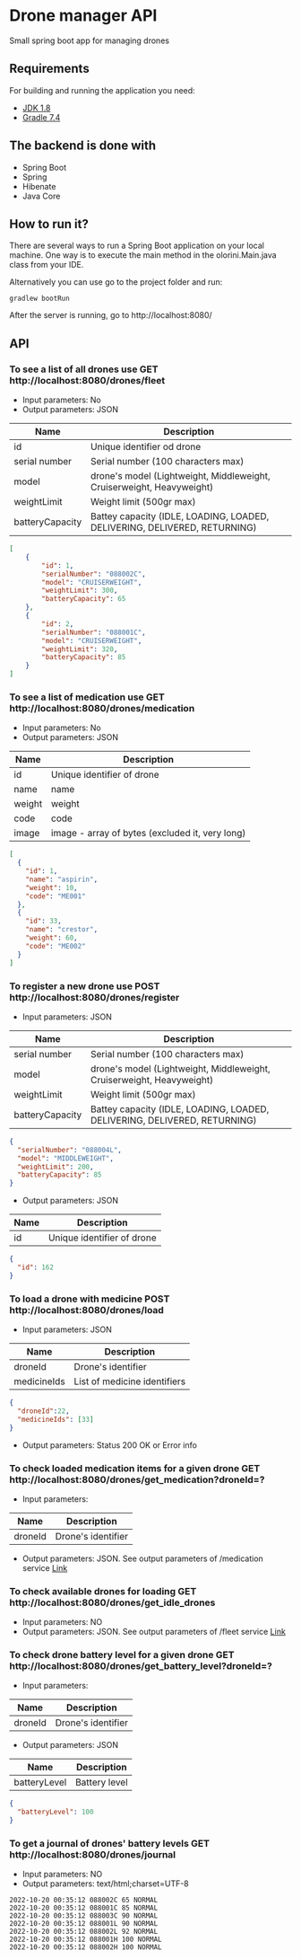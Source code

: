 # Drone manager API
Small spring boot app for managing drones


## Requirements

For building and running the application you need:
- [JDK 1.8](http://www.oracle.com/technetwork/java/javase/downloads/jdk8-downloads-2133151.html)
- [Gradle 7.4](https://gradle.org/)

## The backend is done with

- Spring Boot
- Spring
- Hibenate
- Java Core

## How to run it?

There are several ways to run a Spring Boot application on your local machine. One way is to execute the main method in the olorini.Main.java class from your IDE.

Alternatively you can use go to the project folder and run:

```shell
gradlew bootRun
```

After the server is running, go to http://localhost:8080/

## API

### <a name="drone_link"/>To see a list of all drones use GET http://localhost:8080/drones/fleet

  - Input parameters: No
  - Output parameters: JSON

| Name | Description                                                               |
| ------ |---------------------------------------------------------------------------|
| id | Unique identifier od drone                                                |
| serial number | Serial number (100 characters max)                                        |
| model | drone's model (Lightweight, Middleweight, Cruiserweight, Heavyweight)     |
| weightLimit| Weight limit (500gr max)                                                  |
| batteryCapacity| Battey capacity (IDLE, LOADING, LOADED, DELIVERING, DELIVERED, RETURNING) |

```json
[
    {
        "id": 1,
        "serialNumber": "088002C",
        "model": "CRUISERWEIGHT",
        "weightLimit": 300,
        "batteryCapacity": 65
    },
    {
        "id": 2,
        "serialNumber": "088001C",
        "model": "CRUISERWEIGHT",
        "weightLimit": 320,
        "batteryCapacity": 85
    }
]
```

### <a name="med_link"/>To see a list of medication use GET http://localhost:8080/drones/medication

  - Input parameters: No
  - Output parameters: JSON

| Name | Description                                                              |
| -- |---------------------------------------------------------------------------|
| id | Unique identifier of drone                                                |
| name | name                                                 |
| weight | weight     |
| code | code                                                  |
| image| image - array of bytes (excluded it, very long)|

```json
[
  {
    "id": 1,
    "name": "aspirin",
    "weight": 10,
    "code": "ME001"
  },
  {
    "id": 33,
    "name": "crestor",
    "weight": 60,
    "code": "ME002"
  }
]
```

### To register a new drone use POST http://localhost:8080/drones/register

  - Input parameters: JSON
  
| Name | Description                                                               |
| ------ |---------------------------------------------------------------------------|
| serial number | Serial number (100 characters max)                                        |
| model | drone's model (Lightweight, Middleweight, Cruiserweight, Heavyweight)     |
| weightLimit| Weight limit (500gr max)                                                  |
| batteryCapacity| Battey capacity (IDLE, LOADING, LOADED, DELIVERING, DELIVERED, RETURNING) |

```json
{
  "serialNumber": "088004L",
  "model": "MIDDLEWEIGHT",
  "weightLimit": 200,
  "batteryCapacity": 85
}
```
  - Output parameters: JSON

| Name | Description                                                             |
| -- |---------------------------------------------------------------------------|
| id | Unique identifier of drone|

```json
{
  "id": 162
}
```

### To load a drone with medicine POST http://localhost:8080/drones/load

- Input parameters: JSON

| Name | Description                  |
| ------ |------------------------------|
| droneId | Drone's identifier           |
| medicineIds | List of medicine identifiers |

```json
{
  "droneId":22,
  "medicineIds": [33]
}
```
- Output parameters: Status 200 OK or Error info

### To check loaded medication items for a given drone GET http://localhost:8080/drones/get_medication?droneId=?

- Input parameters: 

| Name | Description                  |
| ------ |------------------------------|
| droneId | Drone's identifier           |

- Output parameters: JSON. See output parameters of /medication service [Link](med_link)

### To check available drones for loading GET http://localhost:8080/drones/get_idle_drones

- Input parameters: NO
- Output parameters: JSON. See output parameters of /fleet service [Link](drone_link)

### To check drone battery level for a given drone GET http://localhost:8080/drones/get_battery_level?droneId=?

- Input parameters:

| Name | Description                  |
| ------ |------------------------------|
| droneId | Drone's identifier           |

- Output parameters: JSON

| Name | Description                  |
| ------ |------------------------------|
| batteryLevel | Battery level                |

```json
{
  "batteryLevel": 100
}
```
### To get a journal of drones' battery levels GET http://localhost:8080/drones/journal

- Input parameters: NO
- Output parameters: text/html;charset=UTF-8

```text
2022-10-20 00:35:12 088002C 65 NORMAL
2022-10-20 00:35:12 088001C 85 NORMAL
2022-10-20 00:35:12 088003C 90 NORMAL
2022-10-20 00:35:12 088001L 90 NORMAL
2022-10-20 00:35:12 088002L 92 NORMAL
2022-10-20 00:35:12 088001H 100 NORMAL
2022-10-20 00:35:12 088002H 100 NORMAL
```